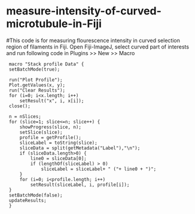 # measure-intensity-of-curved-microtubule-in-Fiji

#This code is for measuring flourescence intensity in curved selection region of filaments in Fiji. Open Fiji-ImageJ, select curved part of interests and run following code in Plugins >> New >> Macro

     macro "Stack profile Data" {
     setBatchMode(true);

     run("Plot Profile");
     Plot.getValues(x, y);
     run("Clear Results");
     for (i=0; i<x.length; i++)
         setResult("x", i, x[i]);
     close();

     n = nSlices;
     for (slice=1; slice<=n; slice++) {
         showProgress(slice, n);
         setSlice(slice);
         profile = getProfile();
         sliceLabel = toString(slice);
         sliceData = split(getMetadata("Label"),"\n");
         if (sliceData.length>0) {
             line0 = sliceData[0];
             if (lengthOf(sliceLabel) > 0)
                 sliceLabel = sliceLabel+ " ("+ line0 + ")";
         }
         for (i=0; i<profile.length; i++)
             setResult(sliceLabel, i, profile[i]);
     }
     setBatchMode(false);
     updateResults;
     }
